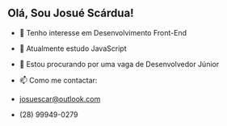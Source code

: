 ## Olá, Sou Josué Scárdua!


- 👀 Tenho interesse em Desenvolvimento Front-End
- 🌱 Atualmente estudo JavaScript
- 💞️ Estou procurando por uma vaga de Desenvolvedor Júnior
- 📫 Como me contactar: 

- josuescar@outlook.com
- (28) 99949-0279

